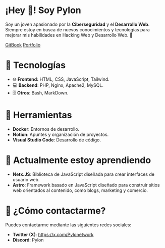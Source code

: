 # ¡Hey 👋! Soy Pylon
Soy un joven apasionado por la **Ciberseguridad** y el **Desarrollo Web**. Siempre estoy en busca de nuevos conocimientos y tecnologías para mejorar mis habilidades en Hacking Web y Desarrollo Web. 🚀

[GitBook](https://pylonet.gitbook.io) [Portfolio](https://pylonet.vercel.app/)

# 🔧 Tecnologías 
- 🌐 **Frontend:** HTML, CSS, JavaScript, Tailwind.
- 💻 **Backend**: PHP, Nginx, Apache2, MySQL.
- 🗄️ **Otros**: Bash, MarkDown.

# 🧰 Herramientas
- **Docker**: Entornos de desarrollo.
- **Notion**: Apuntes y organización de proyectos.
- **Visual Studio Code**: Desarrollo de código.

# 🔋 Actualmente estoy aprendiendo
- **Netx.JS**: Biblioteca de JavaScript diseñada para crear interfaces de usuario web.
- **Astro**: Framework basado en JavaScript diseñado para construir sitios web orientados al contenido, como blogs, marketing y comercio.

# 📲 ¿Cómo contactarme?
Puedes contactarme mediante las siguientes redes sociales:
- **Twitter (X)**: https://x.com/Pylonetwork
- **Discord**: Pylon
